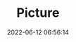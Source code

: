 ---
weight: 1
images:
- /images/edited/23.jpeg
title: Picture
date: 2022-06-12 06:56:14
tags: [luminar neo,work,FE 50mm F1.8,ILCE-7M3,50.0]
---